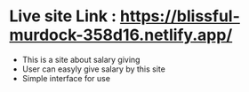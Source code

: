 # Live site Link : https://blissful-murdock-358d16.netlify.app/

- This is a site about salary giving
- User can easyly give salary by this site
- Simple interface for use



